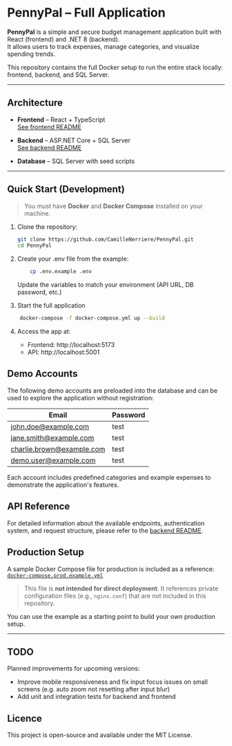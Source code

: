 # PennyPal – Full Application

**PennyPal** is a simple and secure budget management application built with React (frontend) and .NET 8 (backend).  
It allows users to track expenses, manage categories, and visualize spending trends.

This repository contains the full Docker setup to run the entire stack locally: frontend, backend, and SQL Server.

---

##  Architecture

- **Frontend** – React + TypeScript  
  [See frontend README](https://github.com/CamilleNerriere/PennyPal-front)

- **Backend** – ASP.NET Core + SQL Server  
  [See backend README](https://github.com/CamilleNerriere/PennyPalAPI)

- **Database** – SQL Server with seed scripts

---

##  Quick Start (Development)

> You must have **Docker** and **Docker Compose** installed on your machine.

1. Clone the repository:
   ```bash
   git clone https://github.com/CamilleNerriere/PennyPal.git
   cd PennyPal
   ```

2. Create your .env file from the example:

    ```bash
        cp .env.example .env
    ```

    Update the variables to match your environment (API URL, DB password, etc.)

3. Start the full application 

```bash
    docker-compose -f docker-compose.yml up --build
```

4. Access the app at: 

    * Frontend: http://localhost:5173
    * API: http://localhost:5001

##  Demo Accounts

The following demo accounts are preloaded into the database and can be used to explore the application without registration:

| Email                      | Password |
|---------------------------|----------|
| john.doe@example.com      | test     |
| jane.smith@example.com    | test     |
| charlie.brown@example.com | test     |
| demo.user@example.com     | test     |

Each account includes predefined categories and example expenses to demonstrate the application's features.

## API Reference

For detailed information about the available endpoints, authentication system, and request structure, please refer to the [backend README](./PennyPalAPI/README.md).


## Production Setup

A sample Docker Compose file for production is included as a reference:  
[`docker-compose.prod.example.yml`](./docker-compose.prod.example.yml)

>  This file is **not intended for direct deployment**. It references private configuration files (e.g., `nginx.conf`) that are not included in this repository.
>

You can use the example as a starting point to build your own production setup.

---

## TODO

Planned improvements for upcoming versions:

- Improve mobile responsiveness and fix input focus issues on small screens (e.g. auto zoom not resetting after input blur)
- Add unit and integration tests for backend and frontend


## Licence

This project is open-source and available under the MIT License.
